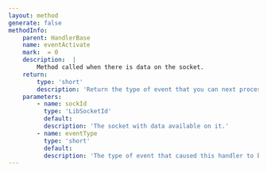 ```yaml
---
layout: method
generate: false
methodInfo:
    parent: HandlerBase
    name: eventActivate
    mark:  = 0
    description:  |
        Method called when there is data on the socket.
    return:
        type: 'short'
        description: 'Return the type of event that you can next process on this stream- EV_READ or EV_WRITE or (EV_READ | EV_WITE)'
    parameters:
        - name: sockId
          type: 'LibSocketId'
          default: 
          description: 'The socket with data available on it.'
        - name: eventType
          type: 'short'
          default: 
          description: 'The type of event that caused this handler to be triggered (EV_READ | EV_WRITE)'
---
```

